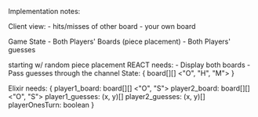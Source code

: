 Implementation notes:

Client view:
    - hits/misses of other board
    - your own board

Game State
    - Both Players' Boards (piece placement)
    - Both Players' guesses


starting w/ random piece placement
REACT needs:
    - Display both boards
    - Pass guesses through the channel
    State:
{
    board[][] <"O", "H", "M">
}

Elixir needs:
    {
        player1_board: board[][] <"O", "S">
        player2_board: board[][] <"O", "S">
        player1_guesses: (x, y)[]
        player2_guesses: (x, y)[]
        playerOnesTurn: boolean
    }



